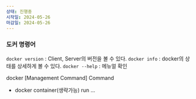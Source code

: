 ```yaml
---
상태: 진행중
시작일: 2024-05-26
마감일: 2024-05-26
---
```

### 도커 명령어
`docker version` : Client, Server의 버전을 볼 수 있다.
`docker info` : docker의 상태를 상세하게 볼 수 있다.
`docker --help` : 메뉴얼 확인

docker [Management Command] Command
- docker container(생략가능) run ...